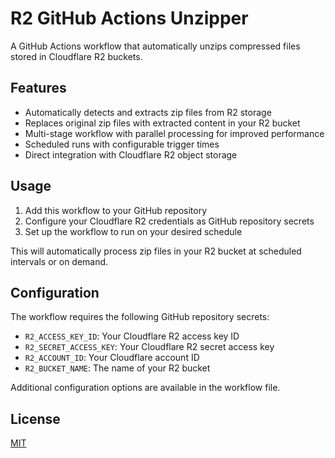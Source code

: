 # R2 GitHub Actions Unzipper

A GitHub Actions workflow that automatically unzips compressed files stored in Cloudflare R2 buckets.

## Features

- Automatically detects and extracts zip files from R2 storage
- Replaces original zip files with extracted content in your R2 bucket
- Multi-stage workflow with parallel processing for improved performance
- Scheduled runs with configurable trigger times
- Direct integration with Cloudflare R2 object storage

## Usage

1. Add this workflow to your GitHub repository
2. Configure your Cloudflare R2 credentials as GitHub repository secrets
3. Set up the workflow to run on your desired schedule

This will automatically process zip files in your R2 bucket at scheduled intervals or on demand.

## Configuration

The workflow requires the following GitHub repository secrets:

- `R2_ACCESS_KEY_ID`: Your Cloudflare R2 access key ID
- `R2_SECRET_ACCESS_KEY`: Your Cloudflare R2 secret access key
- `R2_ACCOUNT_ID`: Your Cloudflare account ID
- `R2_BUCKET_NAME`: The name of your R2 bucket

Additional configuration options are available in the workflow file.

## License

[MIT](LICENSE)